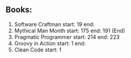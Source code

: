 ## Books:
1. Software Craftman start: 19 end: 
1. Mythical Man Month start: 175 end: 191 (End)
1. Pragmatic Programmer start: 214 end: 223
1. Groovy in Action start: 1 end:
1. Clean Code start: 1
